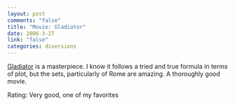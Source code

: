 ```yaml
--- 
layout: post
comments: "false"
title: "Movie: Gladiator"
date: 2006-3-27
link: "false"
categories: diversions
---
```

<a href="http://imdb.com/title/tt0172495/" title="Gladiator">Gladiator</a> is a masterpiece. I know it follows a tried and true formula in terms of plot, but the sets,  particularly of Rome are amazing. A thoroughly good movie.

Rating: Very good, one of my favorites
